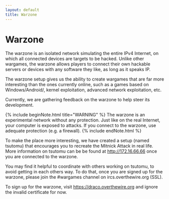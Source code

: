 ```yaml
---
layout: default
title: Warzone
---
```


Warzone
========

The warzone is an isolated network simulating the entire IPv4 Internet, on
which all connected devices are targets to be hacked. Unlike other wargames,
the warzone allows players to connect their own hackable servers or devices
with any software they like, as long as it speaks IP.

The warzone setup gives us the ability to create wargames that are far more
interesting than the ones currently online, such as a games based on
Windows/Android/<enter wacky OS here>, kernel exploitation, advanced network
exploitation, etc.

Currently, we are gathering feedback on the warzone to help steer its development.

{% include beginNote.html title="WARNING" %}
The warzone is an experimental network without any protection. Just like on the
real Internet, your computer is exposed to attacks.  If you connect to the
warzone, use adequate protection (e.g. a firewall).
{% include endNote.html %}

To make the place more interesting, we have created a setup (named tsutomu)
that encourages you to recreate the Mitnick Attack in real life.  More
information on tsutomu can be be found at <http://172.16.66.66> once you are
connected to the warzone.

You may find it helpful to coordinate with others working on tsutomu, to avoid
getting in each others way. To do that, once you are signed up for the warzone,
please join the #wargames channel on ircs.overthewire.org (SSL).

To sign up for the warzone, visit <https://draco.overthewire.org> and ignore the
invalid certificate for now.

